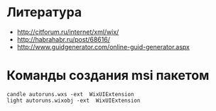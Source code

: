 # Литература

* http://citforum.ru/internet/xml/wix/
* http://habrahabr.ru/post/68616/
* http://www.guidgenerator.com/online-guid-generator.aspx

# Команды создания msi пакетом

    candle autoruns.wxs -ext  WixUIExtension
    light autoruns.wixobj -ext  WixUIExtension
